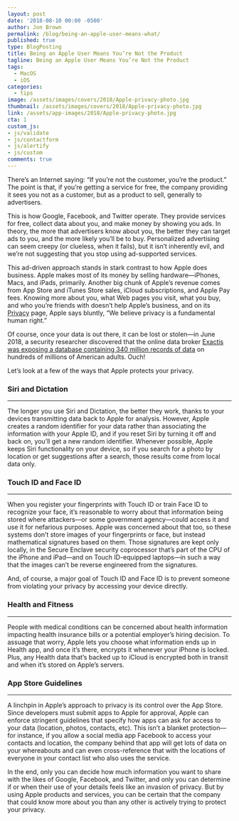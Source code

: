 ```yaml
---
layout: post
date: '2018-08-10 00:00 -0500'
author: Jon Brown
permalink: /blog/being-an-apple-user-means-what/
published: true
type: BlogPosting
title: Being an Apple User Means You’re Not the Product
tagline: Being an Apple User Means You’re Not the Product
tags:
  - MacOS
  - iOS
categories:
  - tips
image: /assets/images/covers/2018/Apple-privacy-photo.jpg
thumbnail: /assets/images/covers/2018/Apple-privacy-photo.jpg
link: /assets/app-images/2018/Apple-privacy-photo.jpg
cta: 1
custom_js:
- js/validate
- js/contactform
- js/alertify
- js/custom
comments: true
---
```

There’s an Internet saying: “If you’re not the customer, you’re the product.” The point is that, if you’re getting a service for free, the company providing it sees you not as a customer, but as a product to sell, generally to advertisers.

This is how Google, Facebook, and Twitter operate. They provide services for free, collect data about you, and make money by showing you ads. In theory, the more that advertisers know about you, the better they can target ads to you, and the more likely you’ll be to buy. Personalized advertising can seem creepy (or clueless, when it fails), but it isn’t inherently evil, and we’re not suggesting that you stop using ad-supported services.

This ad-driven approach stands in stark contrast to how Apple does business. Apple makes most of its money by selling hardware—iPhones, Macs, and iPads, primarily. Another big chunk of Apple’s revenue comes from App Store and iTunes Store sales, iCloud subscriptions, and Apple Pay fees. Knowing more about you, what Web pages you visit, what you buy, and who you’re friends with doesn’t help Apple’s business, and on its [Privacy](https://www.apple.com/privacy/) page, Apple says bluntly, “We believe privacy is a fundamental human right.”

Of course, once your data is out there, it can be lost or stolen—in June 2018, a security researcher discovered that the online data broker [Exactis was exposing a database containing 340 million records of data](https://www.wired.com/story/exactis-database-leak-340-million-records/) on hundreds of millions of American adults. Ouch!

Let’s look at a few of the ways that Apple protects your privacy.

### Siri and Dictation
---
The longer you use Siri and Dictation, the better they work, thanks to your devices transmitting data back to Apple for analysis. However, Apple creates a random identifier for your data rather than associating the information with your Apple ID, and if you reset Siri by turning it off and back on, you’ll get a new random identifier. Whenever possible, Apple keeps Siri functionality on your device, so if you search for a photo by location or get suggestions after a search, those results come from local data only.

### Touch ID and Face ID
---
When you register your fingerprints with Touch ID or train Face ID to recognize your face, it’s reasonable to worry about that information being stored where attackers—or some government agency—could access it and use it for nefarious purposes. Apple was concerned about that too, so these systems don’t store images of your fingerprints or face, but instead mathematical signatures based on them. Those signatures are kept only locally, in the Secure Enclave security coprocessor that’s part of the CPU of the iPhone and iPad—and on Touch ID-equipped laptops—in such a way that the images can’t be reverse engineered from the signatures.

And, of course, a major goal of Touch ID and Face ID is to prevent someone from violating your privacy by accessing your device directly.

### Health and Fitness
---
People with medical conditions can be concerned about health information impacting health insurance bills or a potential employer’s hiring decision. To assuage that worry, Apple lets you choose what information ends up in Health app, and once it’s there, encrypts it whenever your iPhone is locked. Plus, any Health data that’s backed up to iCloud is encrypted both in transit and when it’s stored on Apple’s servers.

### App Store Guidelines
---
A linchpin in Apple’s approach to privacy is its control over the App Store. Since developers must submit apps to Apple for approval, Apple can enforce stringent guidelines that specify how apps can ask for access to your data (location, photos, contacts, etc). This isn’t a blanket protection—for instance, if you allow a social media app <cough>Facebook<cough> to access your contacts and location, the company behind that app will get lots of data on your whereabouts and can even cross-reference that with the locations of everyone in your contact list who also uses the service.

In the end, only you can decide how much information you want to share with the likes of Google, Facebook, and Twitter, and only you can determine if or when their use of your details feels like an invasion of privacy. But by using Apple products and services, you can be certain that the company that could know more about you than any other is actively trying to protect your privacy.
